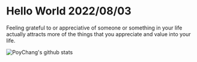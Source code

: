 # Hello World 2022/08/03

Feeling grateful to or appreciative of someone or something in your life actually attracts more of the things that you appreciate and value into your life.

![PoyChang's github stats](https://github-readme-stats.vercel.app/api?username=poychang&show_icons=true&theme=dracula)

